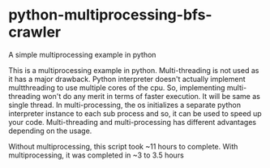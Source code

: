 # python-multiprocessing-bfs-crawler
A simple multiprocessing example in python

This is a multiprocessing example in python.
Multi-threading is not used as it has a major drawback. Python interpreter doesn't actually implement multthreading to use multiple cores of the cpu. So, implementing multi-threading won't do any merit in terms of faster execution. It will be same as single thread.
In multi-processing, the os initializes a separate python interpreter instance to each sub process and so, it can be used to speed up your code.
Multi-threading and multi-processing has different advantages depending on the usage.

Without multiprocessing, this script took ~11 hours to complete. With multiprocessing, it was completed in ~3 to 3.5 hours
